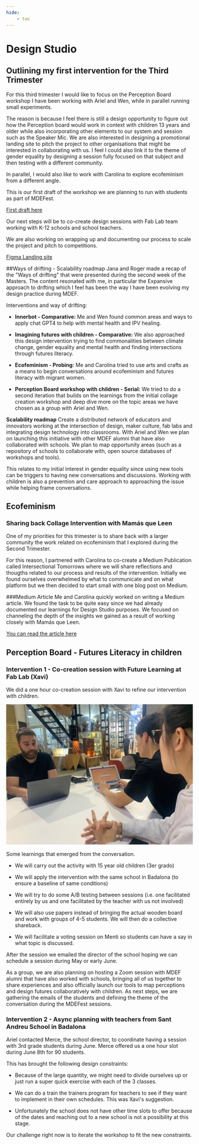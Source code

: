 ```yaml
---
hide:
    - toc
---
```


# Design Studio

## Outlining my first intervention for the Third Trimester
For this third trimester I would like to focus on the Perception Board workshop I have been working with Ariel and Wen, while in parallel running small experiments.

The reason is because I feel there is still a design opportunity to figure out how the Perception board would work in context with children 13 years and older while also incorporating other elements to our system and session such as the Speaker Mic. We are also interested in designing a promotional landing site to pitch the project to other organisations that might be interested in collaborating with us. I feel I could also link it to the theme of gender equality by designing a session fully focused on that subject and then testing with a different community.

In parallel, I would also like to work with Carolina to explore ecofeminism from a different angle.

This is our first draft of the workshop we are planning to run with students as part of MDEFest.

[First draft here](https://docs.google.com/document/d/1oL71yZQzWA71ws4Rr8KWr7-Eeh0ljLj6PJy49fh3j8g/edit?usp=sharing)

Our next steps will be to co-create design sessions with Fab Lab team working with K-12 schools and school teachers.

We are also working on wrapping up and documenting our process to scale the project and pitch to competitions.

[Figma Landing site](https://www.figma.com/file/uOMyI6194EmIxtUgXjSZdM/Little-Big-Futures?node-id=46%3A2&t=Lr7tCo9V2w7nYxTp-1)

##Ways of drifting - Scalability roadmap
Jana and Roger made a recap of the "Ways of drifting" that were presented during the second week of the Masters. The content resonated with me, in particular the Expansive approach to drifting which I feel has been the way I have been evolving my design practice during MDEF.

Interventions and way of drifting:

- **Innerbot - Comparative:** Me and Wen found common areas and ways to apply chat GPT4 to help with mental health and IPV healing.

- **Imagining futures with children - Comparative:** We also approached this design intervention trying to find commonalities between climate change, gender equality and mental health and finding intersections through futures literacy.

- **Ecofeminism - Probing:** Me and Carolina tried to use arts and crafts as a means to begin conversations around ecofeminism and futures literacy with migrant women.

- **Perception Board workshop with children - Serial:** We tried to do a second iteration that builds on the learnings from the initial collage creation workshop and deep dive more on the topic areas we have chosen as a group with Ariel and Wen.

**Scalability roadmap**
Create a distributed network of educators and innovators working at the intersection of design, maker culture, fab labs and integrating design technology into classrooms. With Ariel and Wen we plan on launching this initiative with other MDEF alumni that have also collaborated with schools. We plan to map opportunity areas (such as a repository of schools to collaborate with, open source databases of workshops and tools).

This relates to my initial interest in gender equality since using new tools can be triggers to having new conversations and discussions. Working with children is also a prevention and care approach to approaching the issue while helping frame conversations.

## Ecofeminism
### Sharing back Collage Intervention with Mamás que Leen
One of my priorities for this trimester is to share back with a larger community the work related on ecofeminism that I explored during the Second Trimester.

For this reason, I partnered with Carolina to co-create a Medium Publication called Intersectional Tomorrows where we will share reflections and thougths related to our process and results of the intervention. Initially we found ourselves overwhelmed by what to communicate and on what platform but we then decided to start small with one blog post on Medium.

###Medium Article
Me and Carolina quickly worked on writing a Medium article. We found the task to be quite easy since we had already documented our learnings for Design Studio purposes. We focused on channeling the depth of the insights we gained as a result of working closely with Mamás que Leen.

[You can read the article here](https://medium.com/tomorrows/ecofeminism-and-collage-creation-workshop-with-mam%C3%A1s-que-leen-an-invitation-to-create-and-be-part-f8e28d05dd30)

## Perception Board - Futures Literacy in children

### Intervention 1 - Co-creation session with Future Learning at Fab Lab (Xavi)
We did a one hour co-creation session with Xavi to refine our intervention with children.

![](../images/MT03/xavi.jpeg)

Some learnings that emerged from the conversation.

- We will carry out the activity with 15 year old children (3er grado)

- We will apply the intervention with the same school in Badalona (to ensure a baseline of same conditions)

- We will try to do some A/B testing between sessions (i.e. one facilitated entirely by us and one facilitated by the teacher with us not involved)

- We will also use papers instead of bringing the actual wooden board and work with groups of 4-5 students. We will then do a collective shareback.

- We will facilitate a voting session on Menti so students can have a say in what topic is discussed.

After the session we emailed the director of the school hoping we can schedule a session during May or early June.

As a group, we are also planning on hosting a Zoom session with MDEF alumni that have also worked with schools, bringing all of us together to share experiences and also officially launch our tools to map perceptions and design futures collaboratively with children. As next steps, we are gathering the emails of the students and defining the theme of the conversation during the MDEFest sessions.

### Intervention 2 - Async planning with teachers from Sant Andreu School in Badalona
Ariel contacted Merce, the school director, to coordinate having a session with 3rd grade students during June. Merce offered us a one hour slot during June 8th for 90 students.

This has brought the following design constraints:

- Because of the large quantity, we might need to divide ourselves up or just run a super quick exercise with each of the 3 classes.

- We can do a train the trainers program for teachers to see if they want to implement in their own schedules. This was Xavi's suggestion.

- Unfortunately the school does not have other time slots to offer because of the dates and reaching out to a new school is not a possibility at this stage.

Our challenge right now is to iterate the workshop to fit the new constraints.
